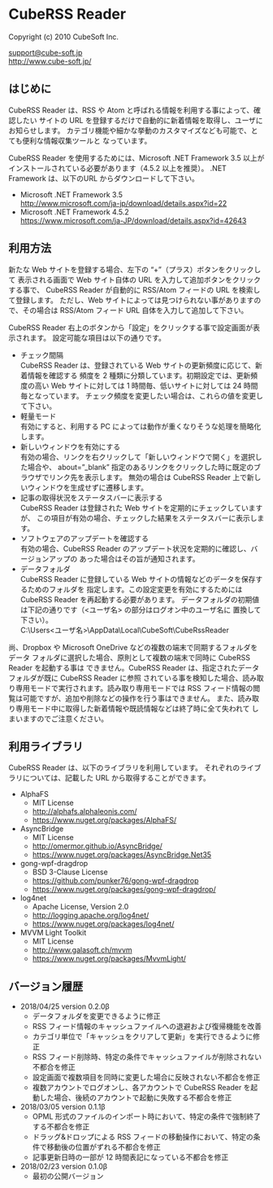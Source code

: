 CubeRSS Reader
====

Copyright (c) 2010 CubeSoft Inc.

support@cube-soft.jp  
http://www.cube-soft.jp/

## はじめに

CubeRSS Reader は、RSS や Atom と呼ばれる情報を利用する事によって、確認したい
サイトの URL を登録するだけで自動的に新着情報を取得し、ユーザにお知らせします。
カテゴリ機能や細かな挙動のカスタマイズなども可能で、とても便利な情報収集ツールと
なっています。

CubeRSS Reader を使用するためには、Microsoft .NET Framework 3.5 以上が
インストールされている必要があります（4.5.2 以上を推奨）。
.NET Framework は、以下のURL からダウンロードして下さい。

* Microsoft .NET Framework 3.5  
  http://www.microsoft.com/ja-jp/download/details.aspx?id=22
* Microsoft .NET Framework 4.5.2  
  https://www.microsoft.com/ja-JP/download/details.aspx?id=42643

## 利用方法

新たな Web サイトを登録する場合、左下の “+”（プラス）ボタンをクリックして
表示される画面で Web サイト自体の URL を入力して追加ボタンをクリックする事で、
CubeRSS Reader が自動的に RSS/Atom フィードの URL を検索して登録します。
ただし、Web サイトによっては見つけられない事がありますので、その場合は
RSS/Atom フィード URL 自体を入力して追加して下さい。

CubeRSS Reader 右上のボタンから「設定」をクリックする事で設定画面が表示されます。
設定可能な項目は以下の通りです。

* チェック間隔  
  CubeRSS Reader は、登録されている Web サイトの更新頻度に応じて、新着情報を確認する
  頻度を 2 種類に分類しています。初期設定では、更新頻度の高い Web サイトに対しては
  1 時間毎、低いサイトに対しては 24 時間毎となっています。
  チェック頻度を変更したい場合は、これらの値を変更して下さい。
* 軽量モード  
  有効にすると、利用する PC によっては動作が重くなりそうな処理を簡略化します。
* 新しいウィンドウを有効にする  
  有効の場合、リンクを右クリックして「新しいウィンドウで開く」を選択した場合や、
  about=”_blank” 指定のあるリンクをクリックした時に既定のブラウザでリンク先を表示します。
  無効の場合は CubeRSS Reader 上で新しいウィンドウを生成せずに遷移します。
* 記事の取得状況をステータスバーに表示する  
  CubeRSS Reader は登録された Web サイトを定期的にチェックしていますが、
  この項目が有効の場合、チェックした結果をステータスバーに表示します。
* ソフトウェアのアップデートを確認する  
  有効の場合、CubeRSS Reader のアップデート状況を定期的に確認し、バージョンアップの
  あった場合はその旨が通知されます。
* データフォルダ  
  CubeRSS Reader に登録している Web サイトの情報などのデータを保存するためのフォルダを
  指定します。この設定変更を有効にするためには CubeRSS Reader を再起動する必要があります。
  データフォルダの初期値は下記の通りです（<ユーザ名> の部分はログオン中のユーザ名に
  置換して下さい）。  
  C:\Users\<ユーザ名>\AppData\Local\CubeSoft\CubeRssReader  

尚、Dropbox や Microsoft OneDrive などの複数の端末で同期するフォルダをデータ
フォルダに選択した場合、原則として複数の端末で同時に CubeRSS Reader を起動する事は
できません。CubeRSS Reader は、指定されたデータフォルダが既に CubeRSS Reader に参照
されている事を検知した場合、読み取り専用モードで実行されます。読み取り専用モードでは
RSS フィード情報の閲覧は可能ですが、追加や削除などの操作を行う事はできません。
また、読み取り専用モード中に取得した新着情報や既読情報などは終了時に全て失われて
しまいますのでご注意ください。

## 利用ライブラリ

CubeRSS Reader は、以下のライブラリを利用しています。
それぞれのライブラリについては、記載した URL から取得することができます。

* AlphaFS
    - MIT License
    - http://alphafs.alphaleonis.com/
    - https://www.nuget.org/packages/AlphaFS/
* AsyncBridge
    - MIT License
    - http://omermor.github.io/AsyncBridge/
    - https://www.nuget.org/packages/AsyncBridge.Net35
* gong-wpf-dragdrop
    - BSD 3-Clause License
    - https://github.com/punker76/gong-wpf-dragdrop
    - https://www.nuget.org/packages/gong-wpf-dragdrop/
* log4net
    - Apache License, Version 2.0
    - http://logging.apache.org/log4net/
    - https://www.nuget.org/packages/log4net/
* MVVM Light Toolkit
    - MIT License
    - http://www.galasoft.ch/mvvm
    - https://www.nuget.org/packages/MvvmLight/

## バージョン履歴

* 2018/04/25 version 0.2.0β
    - データフォルダを変更できるように修正
    - RSS フィード情報のキャッシュファイルへの退避および復帰機能を改善
    - カテゴリ単位で「キャッシュをクリアして更新」を実行できるように修正
    - RSS フィード削除時、特定の条件でキャッシュファイルが削除されない不都合を修正
    - 設定画面で複数項目を同時に変更した場合に反映されない不都合を修正
    - 複数アカウントでログオンし、各アカウントで CubeRSS Reader を起動した場合、後続のアカウントで起動に失敗する不都合を修正
* 2018/03/05 version 0.1.1β
    - OPML 形式のファイルのインポート時において、特定の条件で強制終了する不都合を修正
    - ドラッグ&ドロップによる RSS フィードの移動操作において、特定の条件で移動後の位置がずれる不都合を修正
    - 記事更新日時の一部が 12 時間表記になっている不都合を修正
* 2018/02/23 version 0.1.0β
    - 最初の公開バージョン
